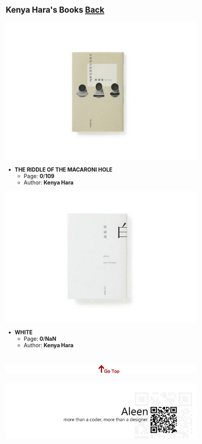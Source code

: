## Kenya Hara's Books	[Back](./../Readme.md)

<img src="./the_riddle_of_the_macaroni_hole.jpg">

- **THE RIDDLE OF THE MACARONI HOLE**  
	- Page: **0**/**109**
	- Author: **Kenya Hara**	

<img src="./white.jpg">

- **WHITE**  
	- Page: **0**/**NaN**
	- Author: **Kenya Hara**	

<a href="#" style="left:200px;"><img src="./../pic/gotop.png"></a>
=====
<a href="http://aleen42.github.io/" target="_blank" ><img src="./../pic/tail.gif"></a>
